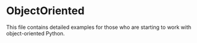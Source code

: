 # ObjectOriented

This file contains detailed examples for those who are starting to work with object-oriented Python.
